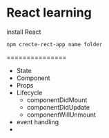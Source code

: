 # React learning

install React

```
npm crecte-rect-app name folder
```

===============
* State
* Component
* Props
* Lifecycle
    - componentDidMount
    - componentDidUpdate
    - componentWillUnmount
* event handling
* 
